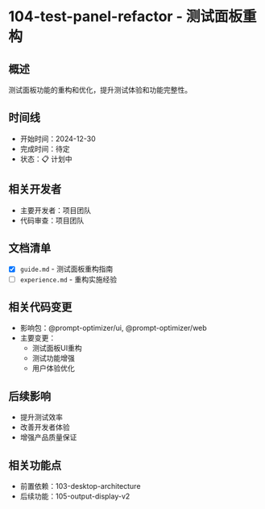 # 104-test-panel-refactor - 测试面板重构

## 概述
测试面板功能的重构和优化，提升测试体验和功能完整性。

## 时间线
- 开始时间：2024-12-30
- 完成时间：待定
- 状态：📋 计划中

## 相关开发者
- 主要开发者：项目团队
- 代码审查：项目团队

## 文档清单
- [x] `guide.md` - 测试面板重构指南
- [ ] `experience.md` - 重构实施经验

## 相关代码变更
- 影响包：@prompt-optimizer/ui, @prompt-optimizer/web
- 主要变更：
  - 测试面板UI重构
  - 测试功能增强
  - 用户体验优化

## 后续影响
- 提升测试效率
- 改善开发者体验
- 增强产品质量保证

## 相关功能点
- 前置依赖：103-desktop-architecture
- 后续功能：105-output-display-v2
